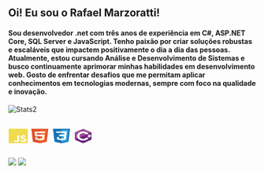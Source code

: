 ## Oi! Eu sou o Rafael Marzoratti! 
<h4>Sou desenvolvedor .net com três anos de experiência em C#, ASP.NET Core, SQL Server e JavaScript. Tenho paixão por criar soluções robustas e escaláveis que impactem positivamente o dia a dia das pessoas. Atualmente, estou cursando Análise e Desenvolvimento de Sistemas e busco continuamente aprimorar minhas habilidades em desenvolvimento web. Gosto de enfrentar desafios que me permitam aplicar conhecimentos em tecnologias modernas, sempre com foco na qualidade e inovação.</h4> 

![Stats2](https://github-readme-stats.vercel.app/api/top-langs/?username=rafaelmarzoratti02&theme=dark&hide_border=false&include_all_commits=false&count_private=false&layout=compact)


<div style="display: inline_block"><br>
  <img align="center" alt="Rafa-Js" height="30" width="40" src="https://raw.githubusercontent.com/devicons/devicon/master/icons/javascript/javascript-plain.svg">
  <img align="center" alt="Rafa-HTML" height="30" width="40" src="https://raw.githubusercontent.com/devicons/devicon/master/icons/html5/html5-original.svg">
  <img align="center" alt="Rafa-CSS" height="30" width="40" src="https://raw.githubusercontent.com/devicons/devicon/master/icons/css3/css3-original.svg">
  <img align="center" alt="Rafa-Csharp" height="30" width="40" src="https://raw.githubusercontent.com/devicons/devicon/master/icons/csharp/csharp-original.svg">
</div>

##

<div> 
<a href = "mailto:rafaelmarzoratti02@gmail.com"><img src="https://img.shields.io/badge/-Gmail-%23333?style=for-the-badge&logo=gmail&logoColor=red" target="_blank"></a>
  <a href="https://www.linkedin.com/in/rafael-diaz-marzoratti-67219b1a6/" target="_blank"><img src="https://img.shields.io/badge/-LinkedIn-%230077B5?style=for-the-badge&logo=linkedin&logoColor=white" target="_blank"></a> 
 
</div>
